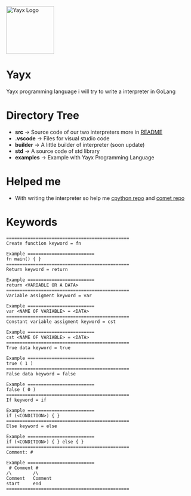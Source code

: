 
<!-- <div style="text-align:center"><img src="https://raw.githubusercontent.com/SolindekDev/yayx/main/website/img/yayx.png" style="width: 128px"></div> -->
<img align="center" style="width: 128px" src="https://raw.githubusercontent.com/SolindekDev/yayx/main/website/img/yayx.png" alt="Yayx Logo">

# Yayx
Yayx programming language i will try to write a interpreter in GoLang

# Directory Tree
- **src** -> Source code of our two interpreters more in [README](https://github.com/SolindekDev/yayx/tree/main/src)
- **.vscode** -> Files for visual studio code 
- **builder** -> A little builder of interpreter (soon update)
- **std** -> A source code of std library
- **examples** -> Example with Yayx Programming Language

# Helped me
- With writing the interpreter so help me [cpython repo](https://github.com/python/cpython) and [comet repo](https://github.com/chermehdi/comet)

# Keywords
```
==============================================
Create function keyword = fn

Example =========================
fn main() { }
==============================================
Return keyword = return

Example =========================
return <VARIABLE OR A DATA>
==============================================
Variable assigment keyword = var

Example =========================
var <NAME OF VARIABLE> = <DATA>
==============================================
Constant variable assigment keyword = cst

Example =========================
cst <NAME OF VARIABLE> = <DATA>
==============================================
True data keyword = true

Example =========================
true ( 1 )
==============================================
False data keyword = false

Example =========================
false ( 0 )
==============================================
If keyword = if

Example =========================
if (<CONDITION>) { }
==============================================
Else keyword = else

Example =========================
if (<CONDITION>) { } else { }
==============================================
Comment: #

Example =========================
 # Comment #
/\        /\
Comment   Comment
start     end
==============================================
```
